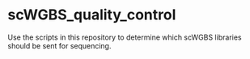 # scWGBS_quality_control
Use the scripts in this repository to determine which scWGBS libraries should be sent for sequencing.
